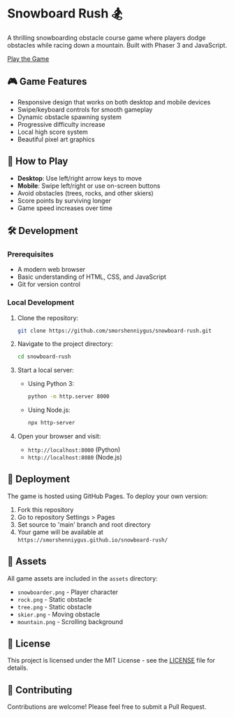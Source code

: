 # Snowboard Rush 🏂

A thrilling snowboarding obstacle course game where players dodge obstacles while racing down a mountain. Built with Phaser 3 and JavaScript.

[Play the Game](https://smorshenniygus.github.io/snowboard-rush/) 

## 🎮 Game Features

- Responsive design that works on both desktop and mobile devices
- Swipe/keyboard controls for smooth gameplay
- Dynamic obstacle spawning system
- Progressive difficulty increase
- Local high score system
- Beautiful pixel art graphics

## 🎯 How to Play

- **Desktop**: Use left/right arrow keys to move
- **Mobile**: Swipe left/right or use on-screen buttons
- Avoid obstacles (trees, rocks, and other skiers)
- Score points by surviving longer
- Game speed increases over time

## 🛠️ Development

### Prerequisites

- A modern web browser
- Basic understanding of HTML, CSS, and JavaScript
- Git for version control

### Local Development

1. Clone the repository:
   ```bash
   git clone https://github.com/smorshenniygus/snowboard-rush.git
   ```

2. Navigate to the project directory:
   ```bash
   cd snowboard-rush
   ```

3. Start a local server:
   - Using Python 3:
     ```bash
     python -m http.server 8000
     ```
   - Using Node.js:
     ```bash
     npx http-server
     ```

4. Open your browser and visit:
   - `http://localhost:8000` (Python)
   - `http://localhost:8080` (Node.js)

## 🚀 Deployment

The game is hosted using GitHub Pages. To deploy your own version:

1. Fork this repository
2. Go to repository Settings > Pages
3. Set source to 'main' branch and root directory
4. Your game will be available at `https://smorshenniygus.github.io/snowboard-rush/`

## 🎨 Assets

All game assets are included in the `assets` directory:
- `snowboarder.png` - Player character
- `rock.png` - Static obstacle
- `tree.png` - Static obstacle
- `skier.png` - Moving obstacle
- `mountain.png` - Scrolling background

## 📝 License

This project is licensed under the MIT License - see the [LICENSE](LICENSE) file for details.

## 🤝 Contributing

Contributions are welcome! Please feel free to submit a Pull Request. 